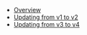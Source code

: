 * [Overview](overview.md)
* [Updating from v1 to v2](v1-to-v2-update.md)
* [Updating from v3 to v4](v3-to-v4-update.md)
